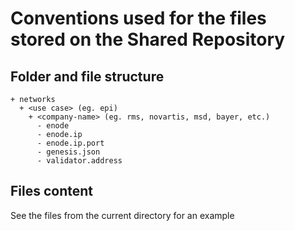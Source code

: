 # Conventions used for the files stored on the Shared Repository

## Folder and file structure
```shell
+ networks
  + <use case> (eg. epi)
    + <company-name> (eg. rms, novartis, msd, bayer, etc.)
      - enode
      - enode.ip
      - enode.ip.port
      - genesis.json
      - validator.address
```
## Files content
See the files from the current directory for an example 
